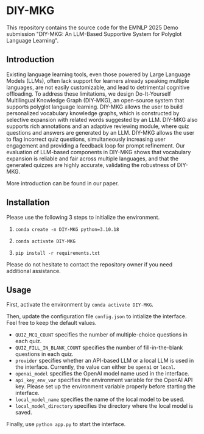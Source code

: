# DIY-MKG
This repository contains the source code for the EMNLP 2025 Demo submission "DIY-MKG: An LLM-Based Supportive System for Polyglot Language Learning".

## Introduction

Existing language learning tools, even those powered by Large Language Models (LLMs), often lack support for learners already speaking multiple languages, are not easily customizable, and lead to detrimental cognitive offloading. To address these limitations, we design Do-It-Yourself Multilingual Knowledge Graph (DIY-MKG), an open-source system that supports polyglot language learning.
DIY-MKG allows the user to build personalized vocabulary knowledge graphs, which is constructed by selective expansion with related words suggested by an LLM. DIY-MKG also supports rich annotations and an adaptive reviewing module, where quiz questions and answers are generated by an LLM. DIY-MKG allows the user to flag incorrect quiz questions, simultaneously increasing user engagement and providing a feedback loop for prompt refinement.
Our evaluation of LLM-based components in DIY-MKG shows that vocabulary expansion is reliable and fair across multiple languages, and that the generated quizzes are highly accurate, validating the robustness of DIY-MKG.

More introduction can be found in our paper.

## Installation

Please use the following 3 steps to initialize the environment.

1. `conda create -n DIY-MKG python=3.10.18`

2. `conda activate DIY-MKG`

3. `pip install -r requirements.txt`

Please do not hesitate to contact the repository owner if you need additional assistance.

## Usage

First, activate the environment by `conda activate DIY-MKG`.

Then, update the configuration file `config.json` to intialize the interface. Feel free to keep the default values.
- `QUIZ_MCQ_COUNT` specifies the number of multiple-choice questions in each quiz.
- `QUIZ_FILL_IN_BLANK_COUNT` specifies the number of fill-in-the-blank questions in each quiz.
- `provider` specifies whether an API-based LLM or a local LLM is used in the interface. Currently, the value can either be `openai` or `local`.
- `openai_model` specifies the OpenAI model name used in the interface.
- `api_key_env_var` specifies the environment variable for the OpenAI API key. Please set up the environment variable properly before starting the interface.
- `local_model_name` specifies the name of the local model to be used.
- `local_model_directory` specifies the directory where the local model is saved.

Finally, use `python app.py` to start the interface.